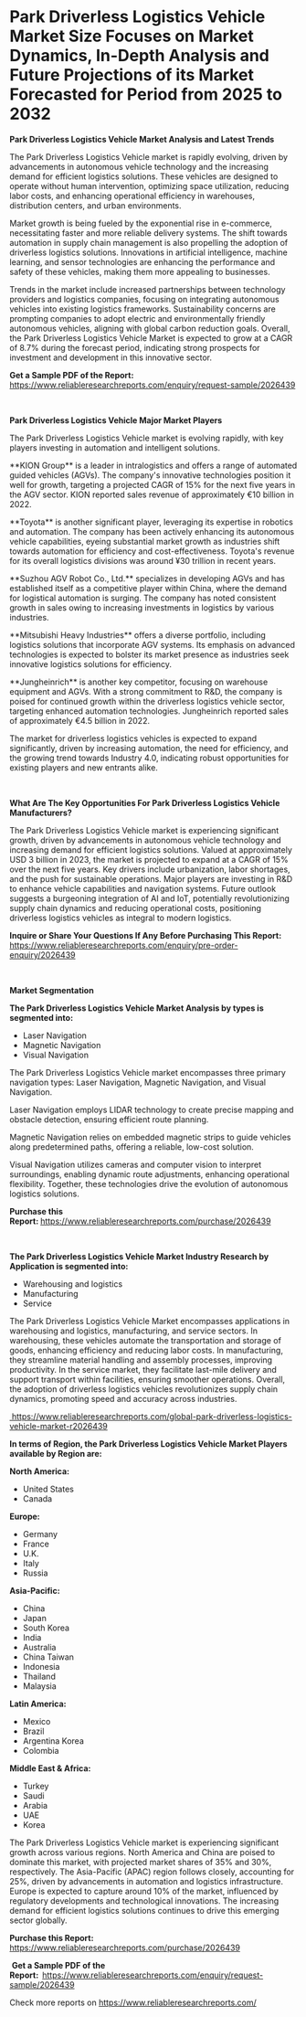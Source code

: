 <p><h1>Park Driverless Logistics Vehicle Market Size Focuses on Market Dynamics, In-Depth Analysis and Future Projections of its Market Forecasted for Period from 2025 to 2032</h1></p><p><strong>Park Driverless Logistics Vehicle Market Analysis and Latest Trends</strong></p>
<p><p>The Park Driverless Logistics Vehicle market is rapidly evolving, driven by advancements in autonomous vehicle technology and the increasing demand for efficient logistics solutions. These vehicles are designed to operate without human intervention, optimizing space utilization, reducing labor costs, and enhancing operational efficiency in warehouses, distribution centers, and urban environments. </p><p>Market growth is being fueled by the exponential rise in e-commerce, necessitating faster and more reliable delivery systems. The shift towards automation in supply chain management is also propelling the adoption of driverless logistics solutions. Innovations in artificial intelligence, machine learning, and sensor technologies are enhancing the performance and safety of these vehicles, making them more appealing to businesses.</p><p>Trends in the market include increased partnerships between technology providers and logistics companies, focusing on integrating autonomous vehicles into existing logistics frameworks. Sustainability concerns are prompting companies to adopt electric and environmentally friendly autonomous vehicles, aligning with global carbon reduction goals. Overall, the Park Driverless Logistics Vehicle Market is expected to grow at a CAGR of 8.7% during the forecast period, indicating strong prospects for investment and development in this innovative sector.</p></p>
<p><strong>Get a Sample PDF of the Report:&nbsp;</strong> <a href="https://www.reliableresearchreports.com/enquiry/request-sample/2026439?utm_campaign=3359&utm_medium=2&utm_source=Github&utm_content=ia&utm_term=30032025&utm_id=park-driverless-logistics-vehicle">https://www.reliableresearchreports.com/enquiry/request-sample/2026439</a></p>
<p>&nbsp;</p>
<p><strong>Park Driverless Logistics Vehicle Major Market Players</strong></p>
<p><p>The Park Driverless Logistics Vehicle market is evolving rapidly, with key players investing in automation and intelligent solutions. </p><p>**KION Group** is a leader in intralogistics and offers a range of automated guided vehicles (AGVs). The company's innovative technologies position it well for growth, targeting a projected CAGR of 15% for the next five years in the AGV sector. KION reported sales revenue of approximately €10 billion in 2022.</p><p>**Toyota** is another significant player, leveraging its expertise in robotics and automation. The company has been actively enhancing its autonomous vehicle capabilities, eyeing substantial market growth as industries shift towards automation for efficiency and cost-effectiveness. Toyota's revenue for its overall logistics divisions was around ¥30 trillion in recent years.</p><p>**Suzhou AGV Robot Co., Ltd.** specializes in developing AGVs and has established itself as a competitive player within China, where the demand for logistical automation is surging. The company has noted consistent growth in sales owing to increasing investments in logistics by various industries.</p><p>**Mitsubishi Heavy Industries** offers a diverse portfolio, including logistics solutions that incorporate AGV systems. Its emphasis on advanced technologies is expected to bolster its market presence as industries seek innovative logistics solutions for efficiency.</p><p>**Jungheinrich** is another key competitor, focusing on warehouse equipment and AGVs. With a strong commitment to R&D, the company is poised for continued growth within the driverless logistics vehicle sector, targeting enhanced automation technologies. Jungheinrich reported sales of approximately €4.5 billion in 2022.</p><p>The market for driverless logistics vehicles is expected to expand significantly, driven by increasing automation, the need for efficiency, and the growing trend towards Industry 4.0, indicating robust opportunities for existing players and new entrants alike.</p></p>
<p>&nbsp;</p>
<p><strong>What Are The Key Opportunities For Park Driverless Logistics Vehicle Manufacturers?</strong></p>
<p><p>The Park Driverless Logistics Vehicle market is experiencing significant growth, driven by advancements in autonomous vehicle technology and increasing demand for efficient logistics solutions. Valued at approximately USD 3 billion in 2023, the market is projected to expand at a CAGR of 15% over the next five years. Key drivers include urbanization, labor shortages, and the push for sustainable operations. Major players are investing in R&D to enhance vehicle capabilities and navigation systems. Future outlook suggests a burgeoning integration of AI and IoT, potentially revolutionizing supply chain dynamics and reducing operational costs, positioning driverless logistics vehicles as integral to modern logistics.</p></p>
<p><strong>Inquire or Share Your Questions If Any Before Purchasing This Report:</strong> <a href="https://www.reliableresearchreports.com/enquiry/pre-order-enquiry/2026439?utm_campaign=3359&utm_medium=2&utm_source=Github&utm_content=ia&utm_term=30032025&utm_id=park-driverless-logistics-vehicle">https://www.reliableresearchreports.com/enquiry/pre-order-enquiry/2026439</a></p>
<p>&nbsp;</p>
<p><strong>Market Segmentation</strong></p>
<p><strong>The Park Driverless Logistics Vehicle Market Analysis by types is segmented into:</strong></p>
<p><ul><li>Laser Navigation</li><li>Magnetic Navigation</li><li>Visual Navigation</li></ul></p>
<p><p>The Park Driverless Logistics Vehicle market encompasses three primary navigation types: Laser Navigation, Magnetic Navigation, and Visual Navigation. </p><p>Laser Navigation employs LIDAR technology to create precise mapping and obstacle detection, ensuring efficient route planning. </p><p>Magnetic Navigation relies on embedded magnetic strips to guide vehicles along predetermined paths, offering a reliable, low-cost solution. </p><p>Visual Navigation utilizes cameras and computer vision to interpret surroundings, enabling dynamic route adjustments, enhancing operational flexibility. Together, these technologies drive the evolution of autonomous logistics solutions.</p></p>
<p><strong>Purchase this Report:&nbsp;</strong><a href="https://www.reliableresearchreports.com/purchase/2026439?utm_campaign=3359&utm_medium=2&utm_source=Github&utm_content=ia&utm_term=30032025&utm_id=park-driverless-logistics-vehicle">https://www.reliableresearchreports.com/purchase/2026439</a></p>
<p>&nbsp;</p>
<p><strong>The Park Driverless Logistics Vehicle Market Industry Research by Application is segmented into:</strong></p>
<p><ul><li>Warehousing and logistics</li><li>Manufacturing</li><li>Service</li></ul></p>
<p><p>The Park Driverless Logistics Vehicle Market encompasses applications in warehousing and logistics, manufacturing, and service sectors. In warehousing, these vehicles automate the transportation and storage of goods, enhancing efficiency and reducing labor costs. In manufacturing, they streamline material handling and assembly processes, improving productivity. In the service market, they facilitate last-mile delivery and support transport within facilities, ensuring smoother operations. Overall, the adoption of driverless logistics vehicles revolutionizes supply chain dynamics, promoting speed and accuracy across industries.</p></p>
<p><a href="https://www.reliableresearchreports.com/global-park-driverless-logistics-vehicle-market-r2026439?utm_campaign=3359&utm_medium=2&utm_source=Github&utm_content=ia&utm_term=30032025&utm_id=park-driverless-logistics-vehicle">&nbsp;https://www.reliableresearchreports.com/global-park-driverless-logistics-vehicle-market-r2026439</a></p>
<p><strong>In terms of Region, the Park Driverless Logistics Vehicle Market Players available by Region are:</strong></p>
<p>
    <p> <strong> North America: </strong>
        <ul>
            <li>United States</li>
            <li>Canada</li>
        </ul>
        </p> 
    <p> <strong> Europe: </strong>
        <ul>
            <li>Germany</li>
            <li>France</li>
            <li>U.K.</li>
            <li>Italy</li>
            <li>Russia</li>
        </ul>
        </p> 
    <p> <strong> Asia-Pacific: </strong>
        <ul>
            <li>China</li>
            <li>Japan</li>
            <li>South Korea</li>
            <li>India</li>
            <li>Australia</li>
            <li>China Taiwan</li>
            <li>Indonesia</li>
            <li>Thailand</li>
            <li>Malaysia</li>
        </ul>
        </p> 
    <p> <strong> Latin America: </strong>
        <ul>
            <li>Mexico</li>
            <li>Brazil</li>
            <li>Argentina Korea</li>
            <li>Colombia</li>
        </ul>
        </p> 
    <p> <strong> Middle East & Africa: </strong>
        <ul>
            <li>Turkey</li>
            <li>Saudi</li>
            <li>Arabia</li>
            <li>UAE</li>
            <li>Korea</li>
        </ul>
    </p>
    </p>
<p><p>The Park Driverless Logistics Vehicle market is experiencing significant growth across various regions. North America and China are poised to dominate this market, with projected market shares of 35% and 30%, respectively. The Asia-Pacific (APAC) region follows closely, accounting for 25%, driven by advancements in automation and logistics infrastructure. Europe is expected to capture around 10% of the market, influenced by regulatory developments and technological innovations. The increasing demand for efficient logistics solutions continues to drive this emerging sector globally.</p></p>
<p><strong>Purchase this Report: </strong><a href="https://www.reliableresearchreports.com/purchase/2026439?utm_campaign=3359&utm_medium=2&utm_source=Github&utm_content=ia&utm_term=30032025&utm_id=park-driverless-logistics-vehicle">https://www.reliableresearchreports.com/purchase/2026439</a></p>
<p>&nbsp;<strong>Get a Sample PDF of the Report:&nbsp;&nbsp;</strong><a href="https://www.reliableresearchreports.com/enquiry/request-sample/2026439?utm_campaign=3359&utm_medium=2&utm_source=Github&utm_content=ia&utm_term=30032025&utm_id=park-driverless-logistics-vehicle">https://www.reliableresearchreports.com/enquiry/request-sample/2026439</a></p>
<p><strong></strong></p>
<p>Check more reports on <a href="https://www.reliableresearchreports.com/?utm_campaign=3359&utm_medium=2&utm_source=Github&utm_content=ia&utm_term=30032025&utm_id=park-driverless-logistics-vehicle">https://www.reliableresearchreports.com/</a></p>